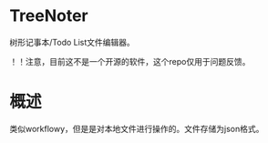 # TreeNoter
树形记事本/Todo List文件编辑器。

！！注意，目前这不是一个开源的软件，这个repo仅用于问题反馈。


# 概述
类似workflowy，但是是对本地文件进行操作的。文件存储为json格式。
